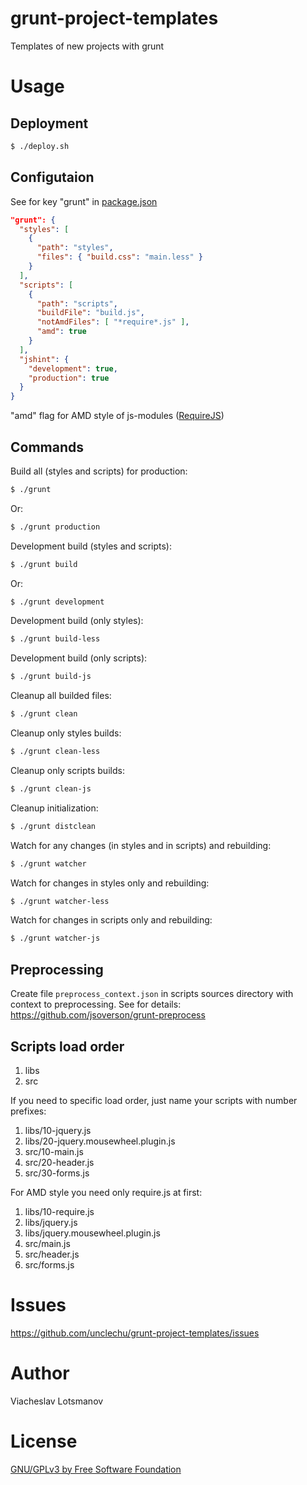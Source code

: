 grunt-project-templates
=======================

Templates of new projects with grunt

Usage
=====

Deployment
----------

```bash
$ ./deploy.sh
```

Configutaion
------------

See for key "grunt" in [package.json](./package.json)

```json
"grunt": {
  "styles": [
    {
      "path": "styles",
      "files": { "build.css": "main.less" }
    }
  ],
  "scripts": [
    {
      "path": "scripts",
      "buildFile": "build.js",
      "notAmdFiles": [ "*require*.js" ],
      "amd": true
    }
  ],
  "jshint": {
    "development": true,
    "production": true
  }
}
```

"amd" flag for AMD style of js-modules ([RequireJS](http://requirejs.org/))

Commands
--------

Build all (styles and scripts) for production:

```bash
$ ./grunt
```

Or:

```bash
$ ./grunt production
```

Development build (styles and scripts):

```bash
$ ./grunt build
```

Or:

```bash
$ ./grunt development
```

Development build (only styles):

```bash
$ ./grunt build-less
```

Development build (only scripts):

```bash
$ ./grunt build-js
```

Cleanup all builded files:

```bash
$ ./grunt clean
```

Cleanup only styles builds:

```bash
$ ./grunt clean-less
```

Cleanup only scripts builds:

```bash
$ ./grunt clean-js
```

Cleanup initialization:

```bash
$ ./grunt distclean
```

Watch for any changes (in styles and in scripts) and rebuilding:

```bash
$ ./grunt watcher
```

Watch for changes in styles only and rebuilding:

```bash
$ ./grunt watcher-less
```

Watch for changes in scripts only and rebuilding:

```bash
$ ./grunt watcher-js
```

Preprocessing
-------------

Create file `preprocess_context.json` in scripts sources directory with context to preprocessing. See for details: https://github.com/jsoverson/grunt-preprocess

Scripts load order
------------------

1. libs
2. src

If you need to specific load order, just name your scripts with number prefixes:

1. libs/10-jquery.js
2. libs/20-jquery.mousewheel.plugin.js
3. src/10-main.js
4. src/20-header.js
5. src/30-forms.js

For AMD style you need only require.js at first:

1. libs/10-require.js
2. libs/jquery.js
3. libs/jquery.mousewheel.plugin.js
4. src/main.js
5. src/header.js
6. src/forms.js

Issues
======

https://github.com/unclechu/grunt-project-templates/issues

Author
======

Viacheslav Lotsmanov

License
=======

[GNU/GPLv3 by Free Software Foundation](./LICENSE)
